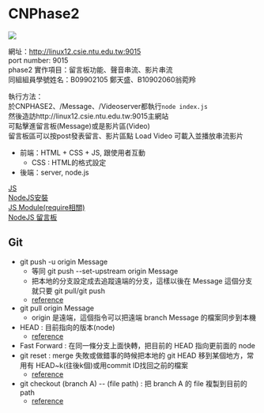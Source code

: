 # CNPhase2
![](https://i.imgur.com/ydzopQ6.png)

網址：http://linux12.csie.ntu.edu.tw:9015  
port number: 9015  
phase2 實作項目：留言板功能、聲音串流、影片串流  
同組組員學號姓名：B09902105 鄭天盛、B10902060翁菀羚  

執行方法：  
於CNPHASE2、/Message、/Videoserver都執行```node index.js```  
然後造訪http://linux12.csie.ntu.edu.tw:9015主網站  
可點擊進留言板(Message)或是影片區(Video)  
留言板區可以按post發表留言、影片區點 Load Video 可載入並播放串流影片  


- 前端：HTML + CSS + JS, 跟使用者互動
     - CSS : HTML的格式設定
- 後端：server, node.js

[JS](https://developer.mozilla.org/zh-TW/docs/Learn/JavaScript/First_steps/What_is_JavaScript)  
[NodeJS安裝](https://kinsta.com/blog/how-to-install-node-js/)  
[JS Module(require相關)](https://miahsuwork.medium.com/%E7%AC%AC%E4%B8%89%E9%80%B1-node-js-%E5%9F%BA%E7%A4%8E-module-exports-%E5%92%8C-require-2f9f6915d9f0)  
[NodeJS 留言板](https://ycjhuo.gitlab.io/blogs/NodeJS-Build-Bulletins.html#app-js)
## Git
- git push -u origin Message
     - 等同 git push --set-upstream origin Message
     - 把本地的分支設定成去追蹤遠端的分支，這樣以後在 Message 這個分支就只要 git pull/git push
     - [reference](https://zlargon.gitbooks.io/git-tutorial/content/remote/upstream.html)
- git pull origin Message
     - origin 是遠端，這個指令可以把遠端 branch Message 的檔案同步到本機
- HEAD : 目前指向的版本(node)     
     - [reference](https://gitbook.tw/chapters/using-git/what-is-head)
- Fast Forward : 在同一條分支上面快轉，把目前的 HEAD 指向更前面的 node
- git reset : merge 失敗或做錯事的時候把本地的 git HEAD 移到某個地方，常用有 HEAD~k(往後k個)或用commit ID找回之前的檔案
     - [reference](https://www.maxlist.xyz/2020/05/03/git-reset-checkout/)
- git checkout (branch A) -- (file path) : 把 branch A 的 file 複製到目前的 path
     - [reference](https://www.freecodecamp.org/news/git-checkout-file-from-another-branch/)
     
